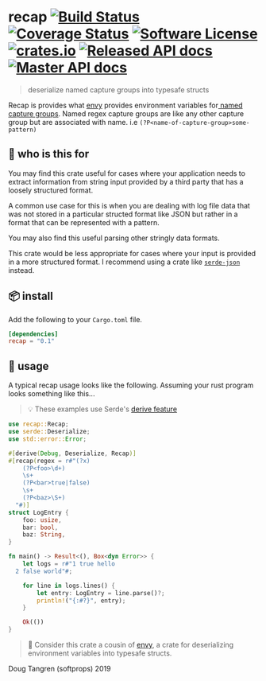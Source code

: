 # recap [![Build Status](https://travis-ci.org/softprops/recap.svg?branch=master)](https://travis-ci.org/softprops/recap) [![Coverage Status](https://coveralls.io/repos/github/softprops/recap/badge.svg)](https://coveralls.io/github/softprops/recap) [![Software License](https://img.shields.io/badge/license-MIT-brightgreen.svg)](LICENSE) [![crates.io](https://img.shields.io/crates/v/recap.svg)](https://crates.io/crates/recap) [![Released API docs](https://docs.rs/recap/badge.svg)](http://docs.rs/recap) [![Master API docs](https://img.shields.io/badge/docs-master-green.svg)](https://softprops.github.io/recap)

> deserialize named capture groups into typesafe structs

Recap is provides what [envy](https://crates.io/crates/envy) provides environment variables for[ named capture groups](https://www.regular-expressions.info/named.html). Named regex capture groups are like any other capture group but are associated with name. i.e `(?P<name-of-capture-group>some-pattern)`

## 🤔 who is this for

You may find this crate useful for cases where your application needs to extract information from string input provided by a third party that has a loosely structured format.

A common use case for this is when you are dealing with log file data that was not stored in a particular structed format like JSON but rather in a format that can be represented with a pattern.

You may also find this useful parsing other stringly data formats.

This crate would be less appropriate for cases where your input is provided in a more structured format.
I recommend using a crate like [`serde-json`](https://crates.io/crates/serde_json) instead.

## 📦  install

Add the following to your `Cargo.toml` file.

```toml
[dependencies]
recap = "0.1"
```

## 🤸 usage

A typical recap usage looks like the following. Assuming your rust program looks something like this...

> 💡 These examples use Serde's [derive feature](https://serde.rs/derive.html)

```rust
use recap::Recap;
use serde::Deserialize;
use std::error::Error;

#[derive(Debug, Deserialize, Recap)]
#[recap(regex = r#"(?x)
    (?P<foo>\d+)
    \s+
    (?P<bar>true|false)
    \s+
    (?P<baz>\S+)
  "#)]
struct LogEntry {
    foo: usize,
    bar: bool,
    baz: String,
}

fn main() -> Result<(), Box<dyn Error>> {
    let logs = r#"1 true hello
  2 false world"#;

    for line in logs.lines() {
        let entry: LogEntry = line.parse()?;
        println!("{:#?}", entry);
    }

    Ok(())
}

```

> 👭 Consider this crate a cousin of [envy](https://github.com/softprops/envy), a crate for deserializing environment variables into typesafe structs.

Doug Tangren (softprops) 2019